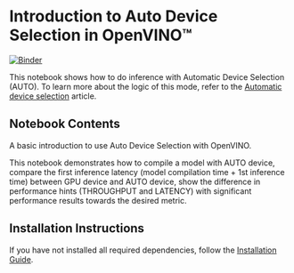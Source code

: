 # Introduction to Auto Device Selection in OpenVINO™

[![Binder](https://mybinder.org/badge_logo.svg)](https://mybinder.org/v2/gh/openvinotoolkit/openvino_notebooks/HEAD?filepath=notebooks%2F106-auto-device%2F106-auto-device.ipynb)

This notebook shows how to do inference with Automatic Device Selection (AUTO). To learn more about the logic of this mode, refer to the [Automatic device selection](https://docs.openvino.ai/2023.0/openvino_docs_IE_DG_supported_plugins_AUTO.html) article.

## Notebook Contents

A basic introduction to use Auto Device Selection with OpenVINO. 

This notebook demonstrates how to compile a model with AUTO device, compare the first inference latency (model compilation time + 1st inference time) between GPU device and AUTO device, show the difference in performance hints (THROUGHPUT and LATENCY) with significant performance results towards the desired metric.

## Installation Instructions

If you have not installed all required dependencies, follow the [Installation Guide](../../README.md).
